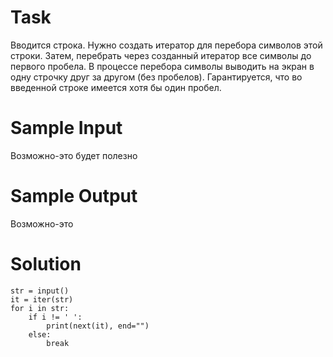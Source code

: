 # Task
Вводится строка. Нужно создать итератор для перебора символов этой строки. Затем, перебрать через созданный итератор все символы до первого пробела. В процессе перебора символы выводить на экран в одну строчку друг за другом (без пробелов). Гарантируется, что во введенной строке имеется хотя бы один пробел.
# Sample Input
Возможно-это будет полезно
# Sample Output
Возможно-это

# Solution

```
str = input()
it = iter(str)
for i in str:
	if i != ' ':
		print(next(it), end="")
	else:
		break
```